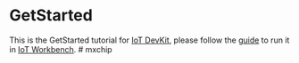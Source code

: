 # GetStarted

This is the GetStarted tutorial for [IoT DevKit](https://aka.ms/devkit), please follow the [guide](https://github.com/Microsoft/vscode-iot-workbench/blob/master/docs/iot-devkit/devkit-get-started.md) to run it in [IoT Workbench](https://aka.ms/iot-workbench).
#   m x c h i p  
 